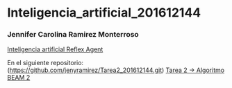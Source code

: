 # Inteligencia_artificial_201612144
### Jennifer Carolina Ramirez Monterroso

[Inteligencia artificial Reflex Agent](https://jenyramirez.github.io/Inteligencia_artificial_201612144/)


En el siguiente repositorio: (https://github.com/jenyramirez/Tarea2_201612144.git)
[Tarea 2 -> Algoritmo BEAM 2](https://jenyramirez.github.io/Inteligencia_artificial_201612144/)